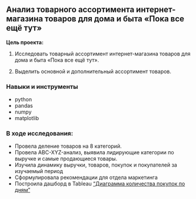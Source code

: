 ## Анализ товарного ассортимента интернет-магазина товаров для дома и быта «Пока все ещё тут»

**Цель проекта:** 
1. Исследовать товарный ассортимент интернет-магазина товаров для дома и быта «Пока все ещё тут».

2. Выделить основной и дополнительный ассортимент товаров.

### Навыки и инструменты
* python
* pandas
* numpy
* matplotlib

### В ходе исследования:
- Провела деление товаров на 8 категорий.
- Провела ABC-XYZ-анализ, выявила лидирующие категории по выручке и самые продающиеся товары.
- Изучила динамику выручки, товаров, покупок и покупателей за изучаемый период
- Сформулировала рекомендации для отдела маркетинга
- Построила дашборд в Tableau [“Диаграмма количества покупок по дням”](https://public.tableau.com/app/profile/karina.lebedeva8171/viz/e-com_16828795223830/Dashboard1?publish=yes "Tableau")
